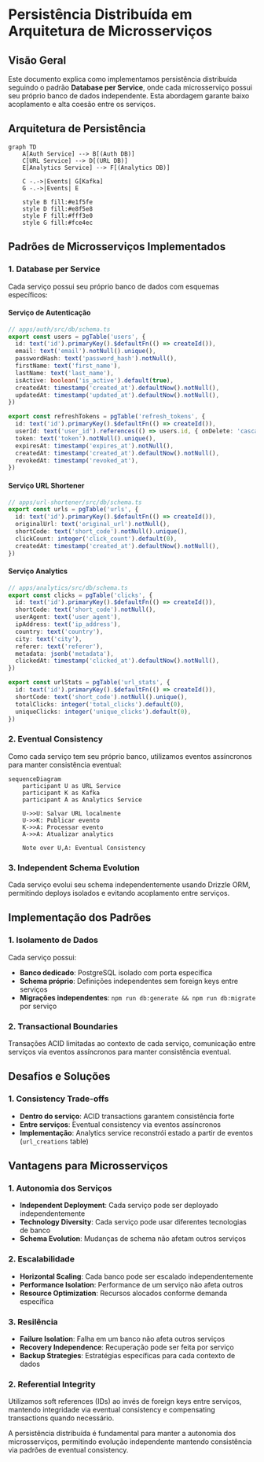 # Persistência Distribuída em Arquitetura de Microsserviços

## Visão Geral

Este documento explica como implementamos persistência distribuída seguindo o padrão **Database per Service**, onde cada microsserviço possui seu próprio banco de dados independente. Esta abordagem garante baixo acoplamento e alta coesão entre os serviços.

## Arquitetura de Persistência

```mermaid
graph TD
    A[Auth Service] --> B[(Auth DB)]
    C[URL Service] --> D[(URL DB)]
    E[Analytics Service] --> F[(Analytics DB)]
    
    C -.->|Events| G[Kafka]
    G -.->|Events| E
    
    style B fill:#e1f5fe
    style D fill:#e8f5e8
    style F fill:#fff3e0
    style G fill:#fce4ec
```

## Padrões de Microsserviços Implementados

### 1. Database per Service

Cada serviço possui seu próprio banco de dados com esquemas específicos:

#### Serviço de Autenticação
```typescript
// apps/auth/src/db/schema.ts
export const users = pgTable('users', {
  id: text('id').primaryKey().$defaultFn(() => createId()),
  email: text('email').notNull().unique(),
  passwordHash: text('password_hash').notNull(),
  firstName: text('first_name'),
  lastName: text('last_name'),
  isActive: boolean('is_active').default(true),
  createdAt: timestamp('created_at').defaultNow().notNull(),
  updatedAt: timestamp('updated_at').defaultNow().notNull(),
})

export const refreshTokens = pgTable('refresh_tokens', {
  id: text('id').primaryKey().$defaultFn(() => createId()),
  userId: text('user_id').references(() => users.id, { onDelete: 'cascade' }),
  token: text('token').notNull().unique(),
  expiresAt: timestamp('expires_at').notNull(),
  createdAt: timestamp('created_at').defaultNow().notNull(),
  revokedAt: timestamp('revoked_at'),
})
```

#### Serviço URL Shortener
```typescript
// apps/url-shortener/src/db/schema.ts
export const urls = pgTable('urls', {
  id: text('id').primaryKey().$defaultFn(() => createId()),
  originalUrl: text('original_url').notNull(),
  shortCode: text('short_code').notNull().unique(),
  clickCount: integer('click_count').default(0),
  createdAt: timestamp('created_at').defaultNow().notNull(),
})
```

#### Serviço Analytics
```typescript
// apps/analytics/src/db/schema.ts
export const clicks = pgTable('clicks', {
  id: text('id').primaryKey().$defaultFn(() => createId()),
  shortCode: text('short_code').notNull(),
  userAgent: text('user_agent'),
  ipAddress: text('ip_address'),
  country: text('country'),
  city: text('city'),
  referer: text('referer'),
  metadata: jsonb('metadata'),
  clickedAt: timestamp('clicked_at').defaultNow().notNull(),
})

export const urlStats = pgTable('url_stats', {
  id: text('id').primaryKey().$defaultFn(() => createId()),
  shortCode: text('short_code').notNull().unique(),
  totalClicks: integer('total_clicks').default(0),
  uniqueClicks: integer('unique_clicks').default(0),
})
```

### 2. Eventual Consistency

Como cada serviço tem seu próprio banco, utilizamos eventos assíncronos para manter consistência eventual:

```mermaid
sequenceDiagram
    participant U as URL Service
    participant K as Kafka
    participant A as Analytics Service
    
    U->>U: Salvar URL localmente
    U->>K: Publicar evento
    K->>A: Processar evento
    A->>A: Atualizar analytics
    
    Note over U,A: Eventual Consistency
```

### 3. Independent Schema Evolution

Cada serviço evolui seu schema independentemente usando Drizzle ORM, permitindo deploys isolados e evitando acoplamento entre serviços.

## Implementação dos Padrões

### 1. Isolamento de Dados

Cada serviço possui:
- **Banco dedicado**: PostgreSQL isolado com porta específica
- **Schema próprio**: Definições independentes sem foreign keys entre serviços
- **Migrações independentes**: `npm run db:generate && npm run db:migrate` por serviço

### 2. Transactional Boundaries

Transações ACID limitadas ao contexto de cada serviço, comunicação entre serviços via eventos assíncronos para manter consistência eventual.

## Desafios e Soluções

### 1. Consistency Trade-offs

- **Dentro do serviço**: ACID transactions garantem consistência forte
- **Entre serviços**: Eventual consistency via eventos assíncronos
- **Implementação**: Analytics service reconstrói estado a partir de eventos (`url_creations` table)

## Vantagens para Microsserviços

### 1. Autonomia dos Serviços
- **Independent Deployment**: Cada serviço pode ser deployado independentemente
- **Technology Diversity**: Cada serviço pode usar diferentes tecnologias de banco
- **Schema Evolution**: Mudanças de schema não afetam outros serviços

### 2. Escalabilidade
- **Horizontal Scaling**: Cada banco pode ser escalado independentemente
- **Performance Isolation**: Performance de um serviço não afeta outros
- **Resource Optimization**: Recursos alocados conforme demanda específica

### 3. Resilência
- **Failure Isolation**: Falha em um banco não afeta outros serviços
- **Recovery Independence**: Recuperação pode ser feita por serviço
- **Backup Strategies**: Estratégias específicas para cada contexto de dados

### 2. Referential Integrity

Utilizamos soft references (IDs) ao invés de foreign keys entre serviços, mantendo integridade via eventual consistency e compensating transactions quando necessário.

A persistência distribuída é fundamental para manter a autonomia dos microsserviços, permitindo evolução independente mantendo consistência via padrões de eventual consistency.